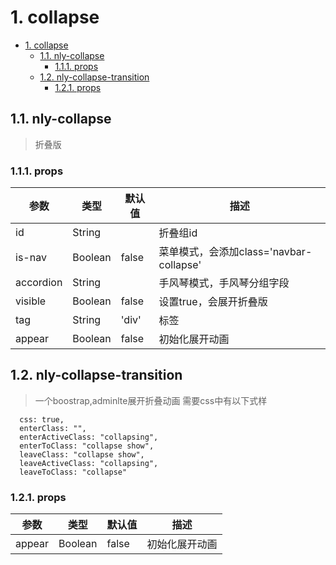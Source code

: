 # 1. collapse 
<!-- TOC -->

- [1. collapse](#1-collapse)
    - [1.1. nly-collapse](#11-nly-collapse)
        - [1.1.1. props](#111-props)
    - [1.2. nly-collapse-transition](#12-nly-collapse-transition)
        - [1.2.1. props](#121-props)

<!-- /TOC -->
## 1.1. nly-collapse

>折叠版

### 1.1.1. props

参数 | 类型 |  默认值 | 描述
-|-|-|-
id | String |  | 折叠组id
is-nav | Boolean | false | 菜单模式，会添加class='navbar-collapse'
accordion | String |  | 手风琴模式，手风琴分组字段
visible | Boolean | false | 设置true，会展开折叠版
tag | String | 'div' | 标签
appear | Boolean | false | 初始化展开动画


## 1.2. nly-collapse-transition

>一个boostrap,adminlte展开折叠动画
需要css中有以下式样
```
  css: true,
  enterClass: "",
  enterActiveClass: "collapsing",
  enterToClass: "collapse show",
  leaveClass: "collapse show",
  leaveActiveClass: "collapsing",
  leaveToClass: "collapse"
```

### 1.2.1. props

参数 | 类型 |  默认值 | 描述
-|-|-|-
appear | Boolean | false | 初始化展开动画